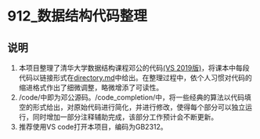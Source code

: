 # 912_数据结构代码整理
## 说明
1. 本项目整理了清华大学数据结构课程邓公的代码[(VS 2019版)](https://cloud.tsinghua.edu.cn/d/92a0694dee2242c88466/)，将课本中每段代码以链接形式在[directory.md](/code_answer/directory.md)中给出。在整理过程中，依个人习惯对代码的缩进格式作出了细微调整，略微增添了可读性。
2. /code/中即为邓公源码。/code_completion/中，将一些经典的算法以代码填空的形式给出，对原始代码进行简化，并进行修改，使得每个部分可以独立运行，同时增加一部分注释辅助完成，该部分工作预计会不断更新。
3. 推荐使用VS code打开本项目，编码为GB2312。